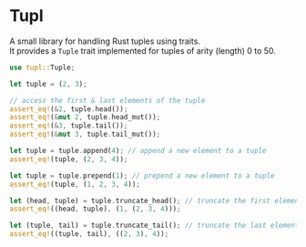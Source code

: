# Tupl

A small library for handling Rust tuples using traits.\
It provides a `Tuple` trait implemented for tuples of arity (length) 0 to 50.

```rust
use tupl::Tuple;

let tuple = (2, 3);

// access the first & last elements of the tuple
assert_eq!(&2, tuple.head());
assert_eq!(&mut 2, tuple.head_mut());
assert_eq!(&3, tuple.tail());
assert_eq!(&mut 3, tuple.tail_mut());

let tuple = tuple.append(4); // append a new element to a tuple
assert_eq!(tuple, (2, 3, 4));

let tuple = tuple.prepend(1); // prepend a new element to a tuple
assert_eq!(tuple, (1, 2, 3, 4));

let (head, tuple) = tuple.truncate_head(); // truncate the first element of a tuple
assert_eq!((head, tuple), (1, (2, 3, 4)));

let (tuple, tail) = tuple.truncate_tail(); // truncate the last element of a tuple
assert_eq!((tuple, tail), ((2, 3), 4));
```